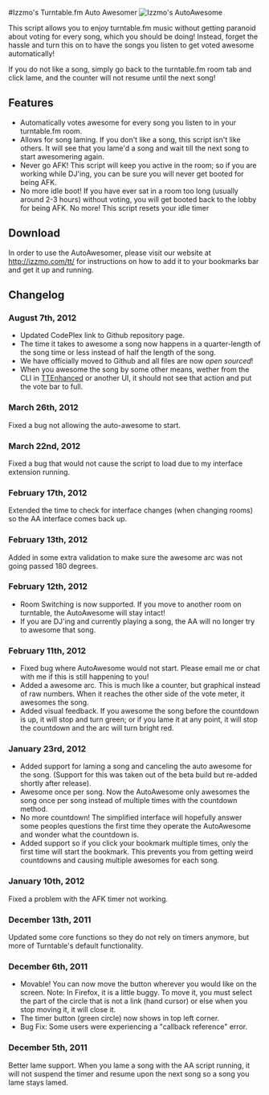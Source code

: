 #Izzmo's Turntable.fm Auto Awesomer
![Izzmo's AutoAwesome](http://www.pinnacleofdestruction.net/tt/images/aa-small.png)

This script allows you to enjoy turntable.fm music without getting paranoid about voting for every song, which you should be doing! Instead, forget the hassle and turn this on to have the songs you listen to get voted awesome automatically!

If you do not like a song, simply go back to the turntable.fm room tab and click lame, and the counter will not resume until the next song!

## Features

* Automatically votes awesome for every song you listen to in your turntable.fm room.
* Allows for song laming. If you don't like a song, this script isn't like others. It will see that you lame'd a song and wait till the next song to start awesomering again.
* Never go AFK! This script will keep you active in the room; so if you are working while DJ'ing, you can be sure you will never get booted for being AFK.
* No more idle boot! If you have ever sat in a room too long (usually around 2-3 hours) without voting, you will get booted back to the lobby for being AFK. No more! This script resets your idle timer

## Download

In order to use the AutoAwesomer, please visit our website at http://izzmo.com/tt/ for instructions on how to add it to your bookmarks bar and get it up and running.

## Changelog

### August 7th, 2012
* Updated CodePlex link to Github repository page.
* The time it takes to awesome a song now happens in a quarter-length of the song time or less instead of half the length of the song.
* We have officially moved to Github and all files are now _open sourced_!
* When you awesome the song by some other means, wether from the CLI in [TTEnhanced](http://github.com/izzmo/TTEnhanced) or another UI, it should not see that action and put the vote bar to full.

### March 26th, 2012
Fixed a bug not allowing the auto-awesome to start.

### March 22nd, 2012
Fixed a bug that would not cause the script to load due to my interface extension running.

### February 17th, 2012
Extended the time to check for interface changes (when changing rooms) so the AA interface comes back up.

### February 13th, 2012
Added in some extra validation to make sure the awesome arc was not going passed 180 degrees.

### February 12th, 2012
* Room Switching is now supported. If you move to another room on turntable, the AutoAwesome will stay intact!
* If you are DJ'ing and currently playing a song, the AA will no longer try to awesome that song.

### February 11th, 2012
* Fixed bug where AutoAwesome would not start. Please email me or chat with me if this is still happening to you!
* Added a awesome arc. This is much like a counter, but graphical instead of raw numbers. When it reaches the other side of the vote meter, it awesomes the song.
* Added visual feedback. If you awesome the song before the countdown is up, it will stop and turn green; or if you lame it at any point, it will stop the countdown and the arc will turn bright red.

### January 23rd, 2012
* Added support for laming a song and canceling the auto awesome for the song. (Support for this was taken out of the beta build but re-added shortly after release).
* Awesome once per song. Now the AutoAwesome only awesomes the song once per song instead of multiple times with the countdown method.
* No more countdown! The simplified interface will hopefully answer some peoples questions the first time they operate the AutoAwesome and wonder what the countdown is.
* Added support so if you click your bookmark multiple times, only the first time will start the bookmark. This prevents you from getting weird countdowns and causing multiple awesomes for each song.

### January 10th, 2012
Fixed a problem with the AFK timer not working.

### December 13th, 2011
Updated some core functions so they do not rely on timers anymore, but more of Turntable's default functionality.

### December 6th, 2011
* Movable! You can now move the button wherever you would like on the screen. Note: In Firefox, it is a little buggy. To move it, you must select the part of the circle that is not a link (hand cursor) or else when you stop moving it, it will close it.
* The timer button (green circle) now shows in top left corner.
* Bug Fix: Some users were experiencing a "callback reference" error.

### December 5th, 2011
Better lame support. When you lame a song with the AA script running, it will not suspend the timer and resume upon the next song so a song you lame stays lamed.